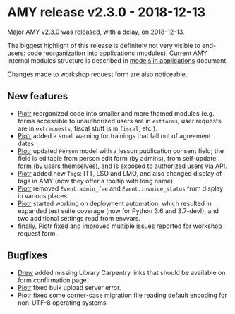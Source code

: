 # AMY release v2.3.0 - 2018-12-13

Major AMY [v2.3.0][] was released, with a delay, on 2018-12-13.

The biggest highlight of this release is definitely not very visible to
end-users: code reorganization into applications (modules). Current AMY
internal modules structure is described in
[models in applications](../design/model_versioning.md) document.

Changes made to workshop request form are also noticeable.


## New features
* [Piotr][] reorganized code into smaller and more themed modules (e.g. forms
  accessible to unauthorized users are in `extforms`, user requests are in
  `extrequests`, fiscal stuff is in `fiscal`, etc.).
* [Piotr][] added a small warning for trainings that fall out of agreement
  dates.
* [Piotr][] updated `Person` model with a lesson publication consent field; the
  field is editable from person edit form (by admins), from self-update form
  (by users themselves), and is exposed to authorized users via API.
* [Piotr][] added new `Tag`s: ITT, LSO and LMO, and also changed display of
  tags in AMY (now they offer a tooltip with long name).
* [Piotr][] removed `Event.admin_fee` and `Event.invoice_status` from display
  in various places.
* [Piotr][] started working on deployment automation, which resulted in
  expanded test suite coverage (now for Python 3.6 and 3.7-dev!), and two
  additional settings read from envvars.
* finally, [Piotr][] fixed and improved multiple issues reported for workshop
  request form.


## Bugfixes
* [Drew][] added missing Library Carpentry links that should be available on
  form confirmation page.
* [Piotr][] fixed bulk upload server error.
* [Piotr][] fixed some corner-case migration file reading default encoding for
  non-UTF-8 operating systems.


[v2.3.0]: https://github.com/swcarpentry/amy/milestone/50
[Piotr]: https://github.com/pbanaszkiewicz
[Drew]: https://github.com/dheles
